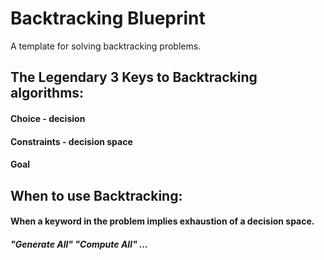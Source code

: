 # Backtracking Blueprint
A template for solving backtracking problems.

## The Legendary 3 Keys to Backtracking algorithms:
#### Choice - decision
#### Constraints - decision space
#### Goal

## When to use Backtracking:
#### When a keyword in the problem implies exhaustion of a decision space.
##### "Generate All" "Compute All" ...
